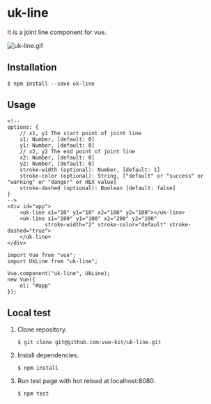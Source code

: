 # uk-line
It is a joint line component for vue.

![uk-line.gif](uk-line.gif)

## Installation

```
$ npm install --save uk-line
```

## Usage

```
<!--
options: {
    // x1, y1 The start point of joint line
    x1: Number, [default: 0]
    y1: Number, [default: 0]
    // x2, y2 The end point of joint line
    x2: Number, [default: 0]
    y2: Number, [default: 0]
    stroke-width (optional): Number, [default: 1]
    stroke-color (optional): String, ["default" or "success" or "warning" or "danger" or HEX value]
    stroke-dashed (optional): Boolean [default: false]
}
-->
<div id="app">
    <uk-line x1="10" y1="10" x2="100" y2="100"></uk-line>
    <uk-line x1="100" y1="100" x2="200" y2="100"
            stroke-width="2" stroke-color="default" stroke-dashed="true">
    </uk-line>
</div>
```

```
import Vue from "vue";
import UkLine from "uk-line";

Vue.component("uk-line", UkLine);
new Vue({
    el: "#app"
});
```

## Local test

1. Clone repository.

    ```
    $ git clone git@github.com:vue-kit/uk-line.git
    ```

2. Install dependencies.

    ```
    $ npm install
    ```

3. Run test page with hot reload at localhost:8080.

    ```
    $ npm test
    ```
